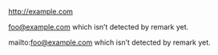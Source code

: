 http://example.com

foo@example.com which isn’t detected by remark yet.

mailto:foo@example.com which isn’t detected by remark yet.
